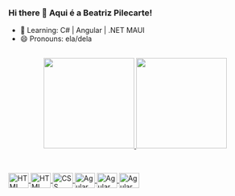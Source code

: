 ### Hi there 👋 Aqui é a Beatriz Pilecarte!


- 🌱 Learning: C# | Angular | .NET MAUI 
- 😄 Pronouns: ela/dela

## 

<div align="center">
  <a href="https://github.com/">
  <img height="180em" src="https://github-readme-stats.vercel.app/api?username=BPilecarte&show_icons=true&theme=onedark&include_all_commits=true&count_private=true"/>
  <img height="180em" src="https://github-readme-stats.vercel.app/api/top-langs/?username=BPilecarte&layout=compact&langs_count=7&theme=onedark"/>
</div>
    
##

<div style="display: inline_block"><br>
  <img align="center" alt="HTML" height="30" width="40"
    src="https://cdn.jsdelivr.net/gh/devicons/devicon@latest/icons/python/python-original.svg" />     
  <img align="center" alt="HTML" height="30" width="40" 
    src="https://cdn.jsdelivr.net/gh/devicons/devicon/icons/html5/html5-plain.svg">
  <img align="center" alt="CSS" height="30" width="40"
    src="https://cdn.jsdelivr.net/gh/devicons/devicon/icons/css3/css3-plain.svg">
  <img align="center" alt="Agular" height="30" width="40"
    src="https://cdn.jsdelivr.net/gh/devicons/devicon/icons/angularjs/angularjs-plain.svg">
  <img align="center" alt="Agular" height="30" width="40"
    src="https://cdn.jsdelivr.net/gh/devicons/devicon/icons/csharp/csharp-original.svg" />
  <img align="center" alt="Agular" height="30" width="40"
    src="https://cdn.jsdelivr.net/gh/devicons/devicon/icons/figma/figma-original.svg" />
          
          

</div>
